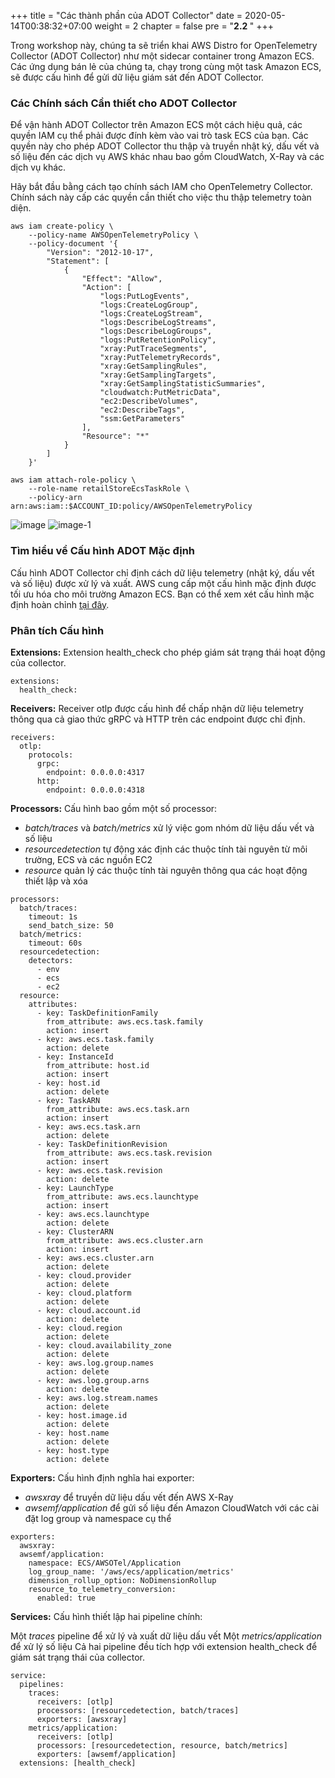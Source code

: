 +++
title = "Các thành phần của ADOT Collector"
date = 2020-05-14T00:38:32+07:00
weight = 2
chapter = false
pre = "<b>2.2 </b>"
+++

Trong workshop này, chúng ta sẽ triển khai AWS Distro for OpenTelemetry Collector (ADOT Collector) như một sidecar container trong Amazon ECS. Các ứng dụng bán lẻ của chúng ta, chạy trong cùng một task Amazon ECS, sẽ được cấu hình để gửi dữ liệu giám sát đến ADOT Collector.

### Các Chính sách Cần thiết cho ADOT Collector

Để vận hành ADOT Collector trên Amazon ECS một cách hiệu quả, các quyền IAM cụ thể phải được đính kèm vào vai trò task ECS của bạn. Các quyền này cho phép ADOT Collector thu thập và truyền nhật ký, dấu vết và số liệu đến các dịch vụ AWS khác nhau bao gồm CloudWatch, X-Ray và các dịch vụ khác.

Hãy bắt đầu bằng cách tạo chính sách IAM cho OpenTelemetry Collector. Chính sách này cấp các quyền cần thiết cho việc thu thập telemetry toàn diện.

```
aws iam create-policy \
    --policy-name AWSOpenTelemetryPolicy \
    --policy-document '{
        "Version": "2012-10-17",
        "Statement": [
            {
                "Effect": "Allow",
                "Action": [
                    "logs:PutLogEvents",
                    "logs:CreateLogGroup",
                    "logs:CreateLogStream",
                    "logs:DescribeLogStreams",
                    "logs:DescribeLogGroups",
                    "logs:PutRetentionPolicy",
                    "xray:PutTraceSegments",
                    "xray:PutTelemetryRecords",
                    "xray:GetSamplingRules",
                    "xray:GetSamplingTargets",
                    "xray:GetSamplingStatisticSummaries",
                    "cloudwatch:PutMetricData",
                    "ec2:DescribeVolumes",
                    "ec2:DescribeTags",
                    "ssm:GetParameters"
                ],
                "Resource": "*"
            }
        ]
    }'

aws iam attach-role-policy \
    --role-name retailStoreEcsTaskRole \
    --policy-arn arn:aws:iam::$ACCOUNT_ID:policy/AWSOpenTelemetryPolicy
```

![image](/images/3/image.png?width=90pc)
![image-1](/images/3/image-1.png?width=90pc)

### Tìm hiểu về Cấu hình ADOT Mặc định

Cấu hình ADOT Collector chỉ định cách dữ liệu telemetry (nhật ký, dấu vết và số liệu) được xử lý và xuất. AWS cung cấp một cấu hình mặc định được tối ưu hóa cho môi trường Amazon ECS. Bạn có thể xem xét cấu hình mặc định hoàn chỉnh [tại đây](https://github.com/aws-observability/aws-otel-collector/blob/main/config/ecs/ecs-cloudwatch-xray.yaml).

### Phân tích Cấu hình

**Extensions:** Extension health_check cho phép giám sát trạng thái hoạt động của collector.

```
extensions:
  health_check:
```

**Receivers:** Receiver otlp được cấu hình để chấp nhận dữ liệu telemetry thông qua cả giao thức gRPC và HTTP trên các endpoint được chỉ định.

```
receivers:
  otlp:
    protocols:
      grpc:
        endpoint: 0.0.0.0:4317
      http:
        endpoint: 0.0.0.0:4318
```

**Processors:** Cấu hình bao gồm một số processor:

- _batch/traces_ và _batch/metrics_ xử lý việc gom nhóm dữ liệu dấu vết và số liệu
- _resourcedetection_ tự động xác định các thuộc tính tài nguyên từ môi trường, ECS và các nguồn EC2
- _resource_ quản lý các thuộc tính tài nguyên thông qua các hoạt động thiết lập và xóa

```
processors:
  batch/traces:
    timeout: 1s
    send_batch_size: 50
  batch/metrics:
    timeout: 60s
  resourcedetection:
    detectors:
      - env
      - ecs
      - ec2
  resource:
    attributes:
      - key: TaskDefinitionFamily
        from_attribute: aws.ecs.task.family
        action: insert
      - key: aws.ecs.task.family
        action: delete
      - key: InstanceId
        from_attribute: host.id
        action: insert
      - key: host.id
        action: delete
      - key: TaskARN
        from_attribute: aws.ecs.task.arn
        action: insert
      - key: aws.ecs.task.arn
        action: delete
      - key: TaskDefinitionRevision
        from_attribute: aws.ecs.task.revision
        action: insert
      - key: aws.ecs.task.revision
        action: delete
      - key: LaunchType
        from_attribute: aws.ecs.launchtype
        action: insert
      - key: aws.ecs.launchtype
        action: delete
      - key: ClusterARN
        from_attribute: aws.ecs.cluster.arn
        action: insert
      - key: aws.ecs.cluster.arn
        action: delete
      - key: cloud.provider
        action: delete
      - key: cloud.platform
        action: delete
      - key: cloud.account.id
        action: delete
      - key: cloud.region
        action: delete
      - key: cloud.availability_zone
        action: delete
      - key: aws.log.group.names
        action: delete
      - key: aws.log.group.arns
        action: delete
      - key: aws.log.stream.names
        action: delete
      - key: host.image.id
        action: delete
      - key: host.name
        action: delete
      - key: host.type
        action: delete
```

**Exporters:** Cấu hình định nghĩa hai exporter:

- _awsxray_ để truyền dữ liệu dấu vết đến AWS X-Ray
- _awsemf/application_ để gửi số liệu đến Amazon CloudWatch với các cài đặt log group và namespace cụ thể

```
exporters:
  awsxray:
  awsemf/application:
    namespace: ECS/AWSOTel/Application
    log_group_name: '/aws/ecs/application/metrics'
    dimension_rollup_option: NoDimensionRollup
    resource_to_telemetry_conversion:
      enabled: true
```

**Services:** Cấu hình thiết lập hai pipeline chính:

Một _traces_ pipeline để xử lý và xuất dữ liệu dấu vết
Một _metrics/application_ để xử lý số liệu Cả hai pipeline đều tích hợp với extension health_check để giám sát trạng thái của collector.

```
service:
  pipelines:
    traces:
      receivers: [otlp]
      processors: [resourcedetection, batch/traces]
      exporters: [awsxray]
    metrics/application:
      receivers: [otlp]
      processors: [resourcedetection, resource, batch/metrics]
      exporters: [awsemf/application]
  extensions: [health_check]
```
